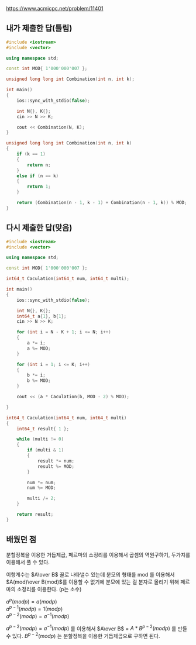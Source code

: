 https://www.acmicpc.net/problem/11401

내가 제출한 답(틀림)
--------------
```cpp
#include <iostream>
#include <vector>

using namespace std;

const int MOD{ 1'000'000'007 };

unsigned long long int Combination(int n, int k);

int main()
{
	ios::sync_with_stdio(false);

	int N{}, K{};
	cin >> N >> K;

	cout << Combination(N, K);
}

unsigned long long int Combination(int n, int k)
{
	if (k == 1)
	{
		return n;
	}
	else if (n == k)
	{
		return 1;
	}

	return (Combination(n - 1, k - 1) + Combination(n - 1, k)) % MOD;
}
```

다시 제출한 답(맞음)
------------
```cpp
#include <iostream>
#include <vector>

using namespace std;

const int MOD{ 1'000'000'007 };

int64_t Caculation(int64_t num, int64_t multi);

int main()
{
	ios::sync_with_stdio(false);

	int N{}, K{};
	int64_t a{1}, b{1};
	cin >> N >> K;

	for (int i = N - K + 1; i <= N; i++)
	{
		a *= i;
		a %= MOD;
	}

	for (int i = 1; i <= K; i++)
	{
		b *= i;
		b %= MOD;
	}

	cout << (a * Caculation(b, MOD - 2) % MOD);

}

int64_t Caculation(int64_t num, int64_t multi)
{
	int64_t result{ 1 };

	while (multi != 0)
	{
		if (multi & 1)
		{
			result *= num;
			result %= MOD;
		}

		num *= num;
		num %= MOD;

		multi /= 2;
	}

	return result;
}
```

배웠던 점
-----------------
분할정복을 이용한 거듭제곱, 페르마의 소정리를 이용해서 곱셈의 역원구하기, 두가지를 이용해서 풀 수 있다.

이항계수는 $A\over B$ 꼴로 나타낼수 있는데 분모의 형태를 mod 를 이용해서 $A(mod)\over B(mod)$를 이용할 수 없기에 분모에 있는 걸 분자로 올리기 위해
페르마의 소정리를 이용한다. (p는 소수)

$a^p (mod p) = a (mod p)$   
$a^{p-1} (mod p) = 1 (mod p)$   
$a^{p-2} (mod p) = a^{-1} (mod p)$

$a^{p-2} (mod p) = a^{-1} (mod p)$ 를 이용해서 $A\over B$ = $A * B^{p-2} (mod p)$ 를 만들 수 있다.
$B^{p-2} (mod p)$ 는 분할정복을 이용한 거듭제곱으로 구하면 된다.
